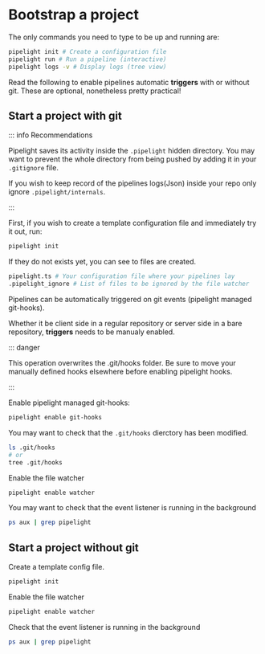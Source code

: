 # Bootstrap a project

The only commands you need to type to be up and running are:

```sh
pipelight init # Create a configuration file
pipelight run # Run a pipeline (interactive)
pipelight logs -v # Display logs (tree view)
```

Read the following to enable pipelines automatic **triggers** with or without
git. These are optional, nonetheless pretty practical!

## Start a project with git

::: info Recommendations

Pipelight saves its activity inside the `.pipelight` hidden directory. You may
want to prevent the whole directory from being pushed by adding it in your
`.gitignore` file.

If you wish to keep record of the pipelines logs(Json) inside your repo only
ignore `.pipelight/internals`.

:::

First, if you wish to create a template configuration file and immediately try
it out, run:

```sh
pipelight init
```

If they do not exists yet, you can see to files are created.

```sh
pipelight.ts # Your configuration file where your pipelines lay
.pipelight_ignore # List of files to be ignored by the file watcher
```

Pipelines can be automatically triggered on git events (pipelight managed
git-hooks).

Whether it be client side in a regular repository or server side in a bare
repository, **triggers** needs to be manualy enabled.

::: danger

This operation overwrites the .git/hooks folder. Be sure to move your manually
defined hooks elsewhere before enabling pipelight hooks.

:::

Enable pipelight managed git-hooks:

```sh
pipelight enable git-hooks
```

You may want to check that the `.git/hooks` dierctory has been modified.

```sh
ls .git/hooks
# or
tree .git/hooks
```

Enable the file watcher

```sh
pipelight enable watcher
```

You may want to check that the event listener is running in the background

```sh
ps aux | grep pipelight
```

## Start a project without git

Create a template config file.

```sh
pipelight init
```

Enable the file watcher

```sh
pipelight enable watcher
```

Check that the event listener is running in the background

```sh
ps aux | grep pipelight
```
